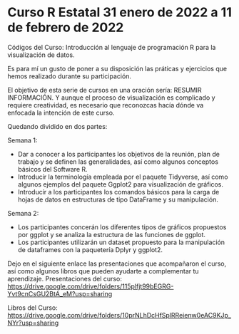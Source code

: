 # Curso R Estatal 31 enero de 2022 a 11 de febrero de 2022
Códigos del Curso: Introducción al lenguaje de programación R para la visualización de datos.


Es para mí un gusto de poner a su disposición las práticas y ejercicios que hemos realizado durante su participación.

El objetivo de esta serie de cursos en una oración sería: RESUMIR INFORMACIÓN. Y aunque el proceso de visualización es complicado y requiere creatividad, es necesario que reconozcas hacía dónde va enfocada la intención de este curso.

Quedando dividido en dos partes:

Semana 1:
- Dar a conocer a los participantes los objetivos de la reunión, plan de trabajo y se definen las generalidades, así como algunos conceptos básicos del Software R.
- Introducír la terminología empleada por el paquete Tidyverse, así como algunos ejemplos del paquete Ggplot2 para visualización de gráficos.
- Introducír a los participantes los comandos básicos para la carga de hojas de datos en estructuras de tipo DataFrame y su manipulación.

Semana 2:
- Los participantes concerán los diferentes tipos de gráficos propuestos por ggplot y se analiza la estructura de las funciones de ggplot. 
- Los participantes utilizarán un dataset propuesto para la manipulación de dataframes con la paquetería Dplyr y ggplot2.


Dejo en el siguiente enlace las presentaciones que acompañaron el curso, así como algunos libros que pueden ayudarte a complementar tu aprendizaje.
Presentaciones del curso:
https://drive.google.com/drive/folders/115plfjt99bEGRG-Yvt9cnCsGU2BtA_eM?usp=sharing

Libros del Curso:
https://drive.google.com/drive/folders/10prNLhDcHfSplRReienw0eAC9KJp_NYr?usp=sharing
